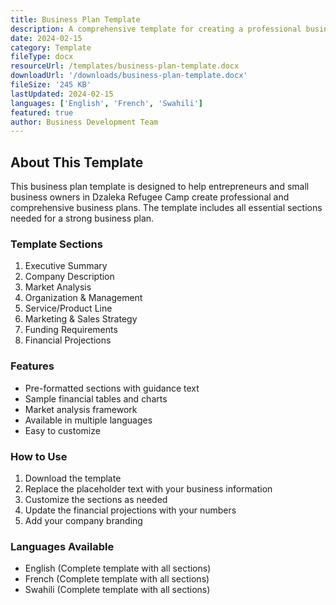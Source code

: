 ```yaml
---
title: Business Plan Template
description: A comprehensive template for creating a professional business plan, including financial projections and market analysis sections.
date: 2024-02-15
category: Template
fileType: docx
resourceUrl: /templates/business-plan-template.docx
downloadUrl: '/downloads/business-plan-template.docx'
fileSize: '245 KB'
lastUpdated: 2024-02-15
languages: ['English', 'French', 'Swahili']
featured: true
author: Business Development Team
---
```


## About This Template

This business plan template is designed to help entrepreneurs and small business owners in Dzaleka Refugee Camp create professional and comprehensive business plans. The template includes all essential sections needed for a strong business plan.

### Template Sections

1. Executive Summary
2. Company Description
3. Market Analysis
4. Organization & Management
5. Service/Product Line
6. Marketing & Sales Strategy
7. Funding Requirements
8. Financial Projections

### Features

- Pre-formatted sections with guidance text
- Sample financial tables and charts
- Market analysis framework
- Available in multiple languages
- Easy to customize

### How to Use

1. Download the template
2. Replace the placeholder text with your business information
3. Customize the sections as needed
4. Update the financial projections with your numbers
5. Add your company branding

### Languages Available

- English (Complete template with all sections)
- French (Complete template with all sections)
- Swahili (Complete template with all sections)